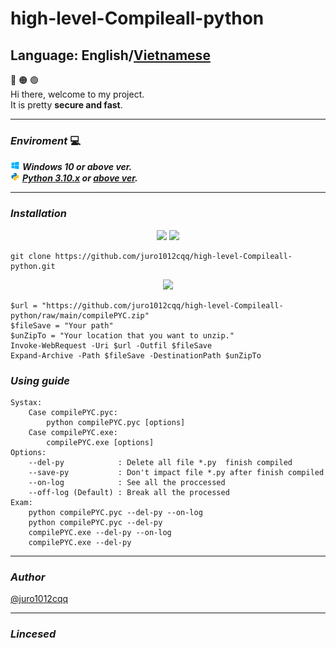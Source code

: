 # high-level-Compileall-python
## Language: <strong>English</strong>/[<strong>Vietnamese</strong>](https://github.com/juro1012cqq/high-level-Compileall-python/blob/main/vietnamese.md)

:red_circle: :orange_circle: :green_circle:
<br/>Hi there, welcome to my project.
<br/>It is pretty <strong>secure and fast</strong>.
<br/>

---

### <strong><i>Enviroment</i></strong> :computer:
![Window 10 icon](/Image/icons8-windows-10-15.png) ***Windows 10 or above ver.***
<br/>
![Python icon](/Image/icons8-python-15.png) ***[Python 3.10.x](https://www.python.org/ftp/python/3.10.2/python-3.10.2-amd64.exe) or [above ver](https://www.python.org/downloads/).***
<br/>

---

### <strong><i>Installation</i></strong>
<div align="center">
<a href="#CMD" title="Command Prompt"><image src="https://github.com/juro1012cqq/high-level-Compileall-python/blob/main/Image/icons8-command-line-50.png"/></a>
<a href="https://git.com" title="Git"><image src="https://github.com/juro1012cqq/high-level-Compileall-python/blob/main/Image/icons8-git-50.png"/></a>
</div>


```PS1
git clone https://github.com/juro1012cqq/high-level-Compileall-python.git
```

<div align="center">
<a href="#CMD" title="Windows PowerShell"><image src="https://github.com/juro1012cqq/high-level-Compileall-python/blob/main/Image/icons8-powershell-50.png"/></a>
</div>

```PS1
$url = "https://github.com/juro1012cqq/high-level-Compileall-python/raw/main/compilePYC.zip"
$fileSave = "Your path"
$unZipTo = "Your location that you want to unzip."
Invoke-WebRequest -Uri $url -Outfil $fileSave
Expand-Archive -Path $fileSave -DestinationPath $unZipTo
```

### <strong><i>Using guide</i></strong>

```text
Systax:
    Case compilePYC.pyc:
        python compilePYC.pyc [options]
    Case compilePYC.exe:
        compilePYC.exe [options]
Options:
    --del-py            : Delete all file *.py  finish compiled
    --save-py           : Don't impact file *.py after finish compiled
    --on-log            : See all the proccessed
    --off-log (Default) : Break all the processed
Exam:
    python compilePYC.pyc --del-py --on-log
    python compilePYC.pyc --del-py
    compilePYC.exe --del-py --on-log
    compilePYC.exe --del-py
```

---

### <strong><i>Author</i></strong>
[@juro1012cqq](https://github.com/juro1012cqq)

---

### <strong><i>Lincesed</i></strong>